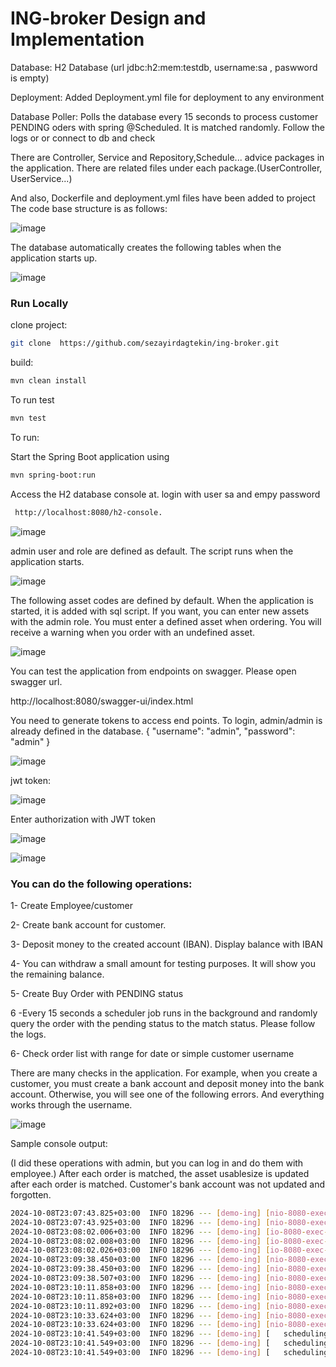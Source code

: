 # ING-broker Design and Implementation
 
Database:   H2 Database (url jdbc:h2:mem:testdb, username:sa , paswword is empty)


Deployment: Added Deployment.yml file for deployment to any environment

Database Poller: Polls the database every 15 seconds to process customer PENDING oders with spring  @Scheduled. It is matched randomly. Follow the logs or
or connect to db and check

There are Controller, Service and Repository,Schedule... advice packages in the application. There are related files under each package.(UserController, UserService...)

And also, Dockerfile and deployment.yml files have been added to project
The code base structure is as follows:

![image](https://github.com/user-attachments/assets/6c06164f-b042-43a8-aa54-a4e141d390fc)

The database automatically creates the following tables when the application starts up.

![image](https://github.com/user-attachments/assets/65958375-e758-482d-b34f-16c3eb411258)


### Run Locally
clone project:
```bash
git clone  https://github.com/sezayirdagtekin/ing-broker.git
```
build:
```bash
mvn clean install
```
To run test
```bash
mvn test
```

To run:

Start the Spring Boot application using 
```bash
mvn spring-boot:run
```
Access the H2 database console at. login with user sa and  empy password
```bash
 http://localhost:8080/h2-console.
```

![image](https://github.com/user-attachments/assets/ae02b4b8-4ba5-4d10-9ccf-b8ad92e93f97)

admin user and role are defined as default. The script runs when the application starts.

![image](https://github.com/user-attachments/assets/a3cf1564-8607-4d9a-a891-b25877c0068e)


The following asset codes are defined by default. When the application is started, it is added with sql script. If you want, you can enter new assets with the admin role. You must enter a defined asset when ordering. You will receive a warning when you order with an undefined asset.

![image](https://github.com/user-attachments/assets/7feb7297-baf0-4006-9d99-256ec512fd6e)


You can test the application from endpoints on swagger. Please open swagger url.

http://localhost:8080/swagger-ui/index.html

You need to generate tokens to access end points. To login, admin/admin is already defined in the database.
{
  "username": "admin",
  "password": "admin"
}

![image](https://github.com/user-attachments/assets/e5ea747f-3a0a-493f-b37f-41d3f8c6edd7)

jwt token:

![image](https://github.com/user-attachments/assets/e09a5e3d-8421-4a57-a4d5-f2391899c37f)

Enter authorization with JWT token

![image](https://github.com/user-attachments/assets/38e16cdd-9000-4bd4-86ce-8f9241b86183)


![image](https://github.com/user-attachments/assets/7d3428df-ffe9-410d-a6f9-3877ab9e56ae)

### You can do the following operations:

1- Create Employee/customer 

2- Create  bank account for customer.

3- Deposit money to the created account (IBAN). Display  balance with IBAN

4-  You can withdraw a small amount for testing purposes. It will show you the remaining balance.

5- Create Buy Order  with PENDING status

6 -Every 15 seconds a scheduler job runs in the background
 and randomly query the order with the pending status to the match status. Please follow the logs.

6- Check order list with range for date or simple customer username


There are many checks in the application. For example, when you create a customer, you must create a bank account and deposit money into the bank account. Otherwise, you will see one of the following errors. And everything works through the username.


![image](https://github.com/user-attachments/assets/cb65fe5b-cb04-4af2-8282-090154fa1cb5)



Sample console output:

(I did these operations with admin, but you can log in and do them with employee.)
After each order is matched, the asset usablesize is updated after each order is matched. Customer's bank account was not updated and forgotten.
```bash
2024-10-08T23:07:43.825+03:00  INFO 18296 --- [demo-ing] [nio-8080-exec-1] c.ing.security.UserDetailsServiceImpl    : authorities: [ROLE_ADMIN]
2024-10-08T23:07:43.925+03:00  INFO 18296 --- [demo-ing] [nio-8080-exec-1] com.ing.service.CustomerService          : Customer sezayir  dagtekin create  with role [Authorization(authId=1, auth=ROLE_USER, user=com.ing.entity.User@1383c108)]
2024-10-08T23:08:02.006+03:00  INFO 18296 --- [demo-ing] [io-8080-exec-10] c.ing.security.UserDetailsServiceImpl    : loadUserByUsername admin
2024-10-08T23:08:02.008+03:00  INFO 18296 --- [demo-ing] [io-8080-exec-10] c.ing.security.UserDetailsServiceImpl    : authorities: [ROLE_ADMIN]
2024-10-08T23:08:02.026+03:00  INFO 18296 --- [demo-ing] [io-8080-exec-10] com.ing.advice.GlobalExceptionHandler    : Call GlobalExceptionHandler: Account Not Found Exception
2024-10-08T23:09:38.450+03:00  INFO 18296 --- [demo-ing] [nio-8080-exec-7] c.ing.security.UserDetailsServiceImpl    : loadUserByUsername admin
2024-10-08T23:09:38.450+03:00  INFO 18296 --- [demo-ing] [nio-8080-exec-7] c.ing.security.UserDetailsServiceImpl    : authorities: [ROLE_ADMIN]
2024-10-08T23:09:38.507+03:00  INFO 18296 --- [demo-ing] [nio-8080-exec-7] com.ing.service.AccountService           : For user sezo  account is created with currency code TRY 
2024-10-08T23:10:11.858+03:00  INFO 18296 --- [demo-ing] [nio-8080-exec-9] c.ing.security.UserDetailsServiceImpl    : loadUserByUsername admin
2024-10-08T23:10:11.858+03:00  INFO 18296 --- [demo-ing] [nio-8080-exec-9] c.ing.security.UserDetailsServiceImpl    : authorities: [ROLE_ADMIN]
2024-10-08T23:10:11.892+03:00  INFO 18296 --- [demo-ing] [nio-8080-exec-9] com.ing.service.AccountService           : 5000 amount was deposited to iban numberTR607328290805977239401725 
2024-10-08T23:10:33.624+03:00  INFO 18296 --- [demo-ing] [nio-8080-exec-2] c.ing.security.UserDetailsServiceImpl    : loadUserByUsername admin
2024-10-08T23:10:33.624+03:00  INFO 18296 --- [demo-ing] [nio-8080-exec-2] c.ing.security.UserDetailsServiceImpl    : authorities: [ROLE_ADMIN]
2024-10-08T23:10:41.549+03:00  INFO 18296 --- [demo-ing] [   scheduling-1] com.ing.schedule.OrderProcessor          : Processing orders:BIM 
2024-10-08T23:10:41.549+03:00  INFO 18296 --- [demo-ing] [   scheduling-1] com.ing.schedule.OrderProcessor          : Order BIM matched at price:20.00
2024-10-08T23:10:41.549+03:00  INFO 18296 --- [demo-ing] [   scheduling-1] com.ing.service.AssetService             : Asset table updated for BIM  asset last usablesize: 990

```






